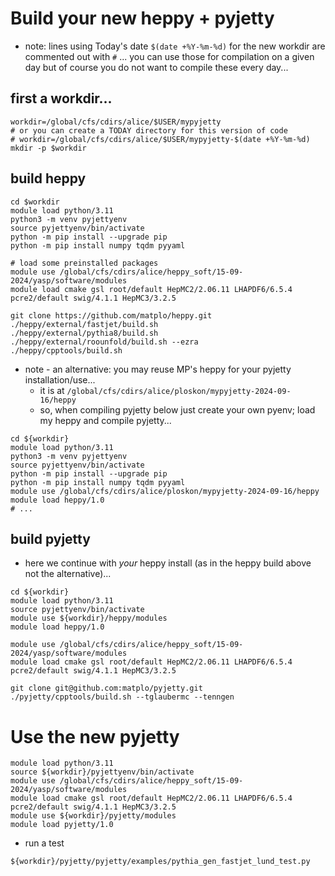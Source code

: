 # Build your new heppy + pyjetty

- note: lines using Today's date `$(date +%Y-%m-%d)` for the new workdir are commented out with `#` ... you can use those for compilation on a given day but of course you do not want to compile these every day... 

## first a workdir...

```
workdir=/global/cfs/cdirs/alice/$USER/mypyjetty
# or you can create a TODAY directory for this version of code
# workdir=/global/cfs/cdirs/alice/$USER/mypyjetty-$(date +%Y-%m-%d)
mkdir -p $workdir
```

## build heppy

```
cd $workdir
module load python/3.11
python3 -m venv pyjettyenv
source pyjettyenv/bin/activate
python -m pip install --upgrade pip
python -m pip install numpy tqdm pyyaml

# load some preinstalled packages
module use /global/cfs/cdirs/alice/heppy_soft/15-09-2024/yasp/software/modules
module load cmake gsl root/default HepMC2/2.06.11 LHAPDF6/6.5.4 pcre2/default swig/4.1.1 HepMC3/3.2.5

git clone https://github.com/matplo/heppy.git
./heppy/external/fastjet/build.sh
./heppy/external/pythia8/build.sh
./heppy/external/roounfold/build.sh --ezra
./heppy/cpptools/build.sh
```

- note - an alternative: you may reuse MP's heppy for your pyjetty installation/use...
  - it is at `/global/cfs/cdirs/alice/ploskon/mypyjetty-2024-09-16/heppy`
  - so, when compiling pyjetty below just create your own pyenv; load my heppy and compile pyjetty...
```
cd ${workdir}
module load python/3.11
python3 -m venv pyjettyenv
source pyjettyenv/bin/activate
python -m pip install --upgrade pip
python -m pip install numpy tqdm pyyaml
module use /global/cfs/cdirs/alice/ploskon/mypyjetty-2024-09-16/heppy
module load heppy/1.0
# ...
```

## build pyjetty

- here we continue with *your* heppy install (as in the heppy build above not the alternative)... 
```
cd ${workdir}
module load python/3.11
source pyjettyenv/bin/activate
module use ${workdir}/heppy/modules
module load heppy/1.0

module use /global/cfs/cdirs/alice/heppy_soft/15-09-2024/yasp/software/modules
module load cmake gsl root/default HepMC2/2.06.11 LHAPDF6/6.5.4 pcre2/default swig/4.1.1 HepMC3/3.2.5

git clone git@github.com:matplo/pyjetty.git
./pyjetty/cpptools/build.sh --tglaubermc --tenngen
```

# Use the new pyjetty

```
module load python/3.11
source ${workdir}/pyjettyenv/bin/activate
module use /global/cfs/cdirs/alice/heppy_soft/15-09-2024/yasp/software/modules
module load cmake gsl root/default HepMC2/2.06.11 LHAPDF6/6.5.4 pcre2/default swig/4.1.1 HepMC3/3.2.5
module use ${workdir}/pyjetty/modules
module load pyjetty/1.0
```

- run a test

```
${workdir}/pyjetty/pyjetty/examples/pythia_gen_fastjet_lund_test.py
```
